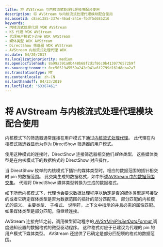 ```yaml
---
title: 将 AVStream 与内核流式处理代理模块配合使用
description: 将 AVStream 与内核流式处理代理模块配合使用
ms.assetid: c8ae1385-337e-46ad-841e-fbdf5d685210
keywords:
- 内核流式处理代理 WDK AVStream
- KS 代理 WDK AVStream
- 代理用户模式下连接 WDK AVStream
- 媒体类型 WDK AVStream
- DirectShow 筛选器 WDK AVStream
- AVStream 内核流式处理代理 WDK
ms.date: 04/20/2017
ms.localizationpriority: medium
ms.openlocfilehash: 8a99a391a0b448b68f2d1f86c0b4130776572b9f
ms.sourcegitcommit: 0cc5051945559a242d941a6f2799d161d8eba2a7
ms.translationtype: MT
ms.contentlocale: zh-CN
ms.lasthandoff: 04/23/2019
ms.locfileid: "63367461"
---
```

# <a name="using-avstream-with-the-kernel-streaming-proxy-module"></a>将 AVStream 与内核流式处理代理模块配合使用





内核模式下的筛选器通常连接在用户模式下通过[内核流式处理代理](https://msdn.microsoft.com/library/windows/hardware/ff560877)。 此代理在内核模式筛选器显示为作为 DirectShow 筛选器的用户模式。

使用这种模式的连接时，DirectShow 连接筛选器相交他们*媒体类型*。 这些媒体类型是在内核模式下的数据格式的 DirectShow 对应操作。

当 DirectShow 枚举的内核模式下插针的媒体类型时，相应的数据范围的插针相交时 pin 的数据范围。 此交集生成的数据格式，如中所述[AVStream 中的数据范围交集](data-range-intersections-in-avstream.md)。 代理将 DirectShow 媒体类型转换为生成的数据格式。

如下所示内核模式下，代理也会要求数据处理程序以确定是否的媒体类型是可接受的或者它确定媒体类型是否为数据范围的插针的部分匹配项。 部分匹配的内核模式的语义、 主要类型、 子格式、 说明符，上下文中指示的并且必需的属性匹配。 如果媒体类型是部分匹配，将继续连接。

AVStream 连接完毕之前，调用微型驱动程序的[ *AVStrMiniPinSetDataFormat* ](https://msdn.microsoft.com/library/windows/hardware/ff556355)调度通知设置的数据格式的微型驱动程序。 这种格式对应于已建议为代理的 pin 的用户模式下媒体类型。 AVStream 还提供了已确定是部分匹配项的格式的数据范围。

 

 




